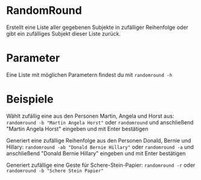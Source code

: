 # RandomRound
Erstellt eine Liste aller gegebenen Subjekte in zufälliger Reihenfolge oder gibt ein zufälliges Subjekt dieser Liste zurück.

# Parameter
Eine Liste mit möglichen Parametern findest du mit ```randomround -h```

# Beispiele
Wählt zufällig eine aus den Personen Martin, Angela und Horst aus:
```randomround -b "Martin Angela Horst"``` oder ```randomround``` und anschließend "Martin Angela Horst" eingeben und mit Enter bestätigen

Generiert eine zufällige Reihenfolge aus den Personen Donald, Bernie und Hillary:
```randomround -ab "Donald Bernie Hillary"``` oder ```randomround -a``` und anschließend "Donald Bernie Hillary" eingeben und mit Enter bestätigen

Generiert zufällige eine Geste für Schere-Stein-Papier:
```randomround -r``` oder ```randomround -b "Schere Stein Papier"```
